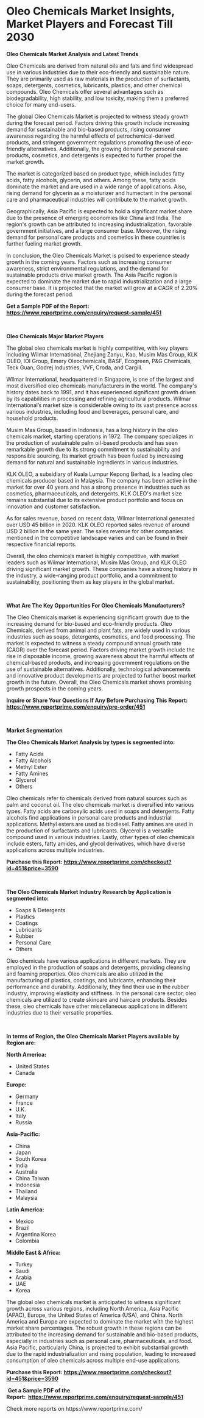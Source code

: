 <p><h1>Oleo Chemicals Market Insights, Market Players and Forecast Till 2030</h1></p><p><strong>Oleo Chemicals Market Analysis and Latest Trends</strong></p>
<p><p>Oleo Chemicals are derived from natural oils and fats and find widespread use in various industries due to their eco-friendly and sustainable nature. They are primarily used as raw materials in the production of surfactants, soaps, detergents, cosmetics, lubricants, plastics, and other chemical compounds. Oleo Chemicals offer several advantages such as biodegradability, high stability, and low toxicity, making them a preferred choice for many end-users.</p><p>The global Oleo Chemicals Market is projected to witness steady growth during the forecast period. Factors driving this growth include increasing demand for sustainable and bio-based products, rising consumer awareness regarding the harmful effects of petrochemical-derived products, and stringent government regulations promoting the use of eco-friendly alternatives. Additionally, the growing demand for personal care products, cosmetics, and detergents is expected to further propel the market growth.</p><p>The market is categorized based on product type, which includes fatty acids, fatty alcohols, glycerin, and others. Among these, fatty acids dominate the market and are used in a wide range of applications. Also, rising demand for glycerin as a moisturizer and humectant in the personal care and pharmaceutical industries will contribute to the market growth.</p><p>Geographically, Asia Pacific is expected to hold a significant market share due to the presence of emerging economies like China and India. The region's growth can be attributed to increasing industrialization, favorable government initiatives, and a large consumer base. Moreover, the rising demand for personal care products and cosmetics in these countries is further fueling market growth.</p><p>In conclusion, the Oleo Chemicals Market is poised to experience steady growth in the coming years. Factors such as increasing consumer awareness, strict environmental regulations, and the demand for sustainable products drive market growth. The Asia Pacific region is expected to dominate the market due to rapid industrialization and a large consumer base. It is projected that the market will grow at a CAGR of 2.20% during the forecast period.</p></p>
<p><strong>Get a Sample PDF of the Report:&nbsp; <a href="https://www.reportprime.com/enquiry/request-sample/451">https://www.reportprime.com/enquiry/request-sample/451</a></strong></p>
<p>&nbsp;</p>
<p><strong>Oleo Chemicals Major Market Players</strong></p>
<p><p>The global oleo chemicals market is highly competitive, with key players including Wilmar International, Zhejiang Zanyu, Kao, Musim Mas Group, KLK OLEO, IOI Group, Emery Oleochemicals, BASF, Ecogreen, P&G Chemicals, Teck Guan, Godrej Industries, VVF, Croda, and Cargill.</p><p>Wilmar International, headquartered in Singapore, is one of the largest and most diversified oleo chemicals manufacturers in the world. The company's history dates back to 1991, and it has experienced significant growth driven by its capabilities in processing and refining agricultural products. Wilmar International’s market size is considerable owing to its vast presence across various industries, including food and beverages, personal care, and household products.</p><p>Musim Mas Group, based in Indonesia, has a long history in the oleo chemicals market, starting operations in 1972. The company specializes in the production of sustainable palm oil-based products and has seen remarkable growth due to its strong commitment to sustainability and responsible sourcing. Its market growth has been fueled by increasing demand for natural and sustainable ingredients in various industries.</p><p>KLK OLEO, a subsidiary of Kuala Lumpur Kepong Berhad, is a leading oleo chemicals producer based in Malaysia. The company has been active in the market for over 40 years and has a strong presence in industries such as cosmetics, pharmaceuticals, and detergents. KLK OLEO's market size remains substantial due to its extensive product portfolio and focus on innovation and customer satisfaction.</p><p>As for sales revenue, based on recent data, Wilmar International generated over USD 45 billion in 2020. KLK OLEO reported sales revenue of around USD 2 billion in the same year. The sales revenue for other companies mentioned in the competitive landscape varies and can be found in their respective financial reports.</p><p>Overall, the oleo chemicals market is highly competitive, with market leaders such as Wilmar International, Musim Mas Group, and KLK OLEO driving significant market growth. These companies have a strong history in the industry, a wide-ranging product portfolio, and a commitment to sustainability, positioning them as key players in the global market.</p></p>
<p>&nbsp;</p>
<p><strong>What Are The Key Opportunities For Oleo Chemicals Manufacturers?</strong></p>
<p><p>The Oleo Chemicals market is experiencing significant growth due to the increasing demand for bio-based and eco-friendly products. Oleo Chemicals, derived from animal and plant fats, are widely used in various industries such as soaps, detergents, cosmetics, and food processing. The market is expected to witness a steady compound annual growth rate (CAGR) over the forecast period. Factors driving market growth include the rise in disposable income, growing awareness about the harmful effects of chemical-based products, and increasing government regulations on the use of sustainable alternatives. Additionally, technological advancements and innovative product developments are projected to further boost market growth in the future. Overall, the Oleo Chemicals market shows promising growth prospects in the coming years.</p></p>
<p><strong>Inquire or Share Your Questions If Any Before Purchasing This Report: <a href="https://www.reportprime.com/enquiry/pre-order/451">https://www.reportprime.com/enquiry/pre-order/451</a></strong></p>
<p>&nbsp;</p>
<p><strong>Market Segmentation</strong></p>
<p><strong>The Oleo Chemicals Market Analysis by types is segmented into:</strong></p>
<p><ul><li>Fatty Acids</li><li>Fatty Alcohols</li><li>Methyl Ester</li><li>Fatty Amines</li><li>Glycerol</li><li>Others</li></ul></p>
<p><p>Oleo chemicals refer to chemicals derived from natural sources such as palm and coconut oil. The oleo chemicals market is diversified into various types. Fatty acids are carboxylic acids used in soaps and detergents. Fatty alcohols find applications in personal care products and industrial applications. Methyl esters are used as biodiesel. Fatty amines are used in the production of surfactants and lubricants. Glycerol is a versatile compound used in various industries. Lastly, other types of oleo chemicals include esters, fatty amides, and glycol derivatives, which have diverse applications across multiple industries.</p></p>
<p><strong>Purchase this Report:&nbsp;<a href="https://www.reportprime.com/checkout?id=451&price=3590">https://www.reportprime.com/checkout?id=451&price=3590</a></strong></p>
<p>&nbsp;</p>
<p><strong>The Oleo Chemicals Market Industry Research by Application is segmented into:</strong></p>
<p><ul><li>Soaps & Detergents</li><li>Plastics</li><li>Coatings</li><li>Lubricants</li><li>Rubber</li><li>Personal Care</li><li>Others</li></ul></p>
<p><p>Oleo chemicals have various applications in different markets. They are employed in the production of soaps and detergents, providing cleansing and foaming properties. Oleo chemicals are also utilized in the manufacturing of plastics, coatings, and lubricants, enhancing their performance and durability. Additionally, they find their use in the rubber industry, improving elasticity and stiffness. In the personal care sector, oleo chemicals are utilized to create skincare and haircare products. Besides these, oleo chemicals have other miscellaneous applications in different industries due to their versatile properties.</p></p>
<p>&nbsp;</p>
<p><strong>In terms of Region, the Oleo Chemicals Market Players available by Region are:</strong></p>
<p>
    <p> <strong> North America: </strong>
        <ul>
            <li>United States</li>
            <li>Canada</li>
        </ul>
        </p> 
    <p> <strong> Europe: </strong>
        <ul>
            <li>Germany</li>
            <li>France</li>
            <li>U.K.</li>
            <li>Italy</li>
            <li>Russia</li>
        </ul>
        </p> 
    <p> <strong> Asia-Pacific: </strong>
        <ul>
            <li>China</li>
            <li>Japan</li>
            <li>South Korea</li>
            <li>India</li>
            <li>Australia</li>
            <li>China Taiwan</li>
            <li>Indonesia</li>
            <li>Thailand</li>
            <li>Malaysia</li>
        </ul>
        </p> 
    <p> <strong> Latin America: </strong>
        <ul>
            <li>Mexico</li>
            <li>Brazil</li>
            <li>Argentina Korea</li>
            <li>Colombia</li>
        </ul>
        </p> 
    <p> <strong> Middle East & Africa: </strong>
        <ul>
            <li>Turkey</li>
            <li>Saudi</li>
            <li>Arabia</li>
            <li>UAE</li>
            <li>Korea</li>
        </ul>
    </p>
    </p>
<p><p>The global oleo chemicals market is anticipated to witness significant growth across various regions, including North America, Asia Pacific (APAC), Europe, the United States of America (USA), and China. North America and Europe are expected to dominate the market with the highest market share percentages. The robust growth in these regions can be attributed to the increasing demand for sustainable and bio-based products, especially in industries such as personal care, pharmaceuticals, and food. Asia Pacific, particularly China, is projected to exhibit substantial growth due to the rapid industrialization and rising population, leading to increased consumption of oleo chemicals across multiple end-use applications.</p></p>
<p><strong>Purchase this Report: <a href="https://www.reportprime.com/checkout?id=451&price=3590">https://www.reportprime.com/checkout?id=451&price=3590</a></strong></p>
<p>&nbsp;<strong>Get a Sample PDF of the Report:&nbsp;&nbsp;<a href="https://www.reportprime.com/enquiry/request-sample/451">https://www.reportprime.com/enquiry/request-sample/451</a></strong></p>
<p><strong></strong></p>
<p>Check more reports on https://www.reportprime.com/</p>
